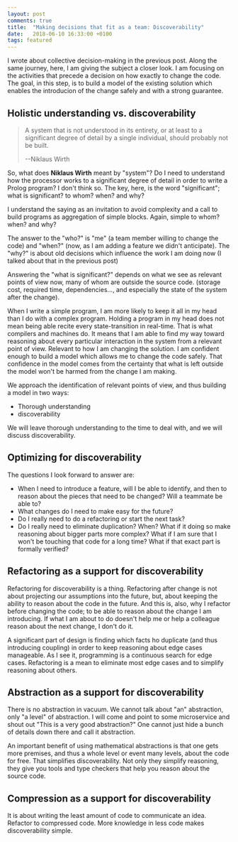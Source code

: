 ```yaml
---
layout: post
comments: true
title:  "Making decisions that fit as a team: Discoverability"
date:   2018-06-10 16:33:00 +0100
tags: featured
---
```


I wrote about collective decision-making in the previous post.
Along the same journey, here, I am giving the subject a closer look.
I am focusing on the activities that precede a decision on how exactly to
change the code.
The goal, in this step, is to build a model of the existing solution which enables
the introducion of the change safely and with a strong guarantee.

## Holistic understanding vs. discoverability

> A system that is not understood in its entirety, or at least to a significant
> degree of detail by a single individual, should probably not be built.
>
> --Niklaus Wirth

So, what does **Niklaus Wirth** meant by "system"? Do I need to understand
how the processor works to a significant degree of detail in order to write a Prolog program?
I don't think so.
The key, here, is the word "significant"; what is significant? to whom? when? and why?

I understand the saying as an invitation to avoid complexity and a call to build programs
as aggregation of simple blocks. Again, simple to whom? when? and why?

The answer to the "who?" is "me" (a team member willing to change the code)
and "when?" (now, as I am adding a feature we didn't anticipate).
The "why?" is about old decisions which influence the work I am doing now (I talked about that
in the previous post)

Answering the "what is significant?" depends on what we see as relevant points of view now, many
of whom are outside the source code.
(storage cost, required time, dependencies..., and especially the state of the system after
the change).

When I write a simple program, I am more likely to keep it all in my head than I do with
a complex program.
Holding a program in my head does not mean being able recite every state-transition
in real-time. That is what compilers and machines do.
It means that I am able to find my way toward reasoning about every particular interaction in the
system from a relevant point of view.
Relevant to how I am changing the solution.
I am confident enough to build a model which allows me to change the code safely.
That confidence in the model comes from the certainty that what is left outside the model won't
be harmed from the change I am making.

We approach the identification of relevant points of view, and thus building a model in two ways:

 * Thorough understanding
 * discoverability

We will leave thorough understanding to the time to deal with, and we will discuss discoverability.

## Optimizing for discoverability
The questions I look forward to answer are:

  * When I need to introduce a feature, will I be able to
     identify, and then to reason about the pieces that need to be changed?
     Will a teammate be able to?
  * What changes do I need to make easy for the future?
  * Do I really need to do a refactoring or start the next task?
  * Do I really need to eliminate duplication? When? What if it doing so
    make reasoning about bigger parts more complex? What if I am sure that I won't be
    touching that code for a long time? What if that exact part is formally verified?

## Refactoring as a support for discoverability
Refactoring for discoverability is a thing.
Refactoring after change is not about projecting our assumptions into the future,
but, about keeping the ability to reason about the code in the future.
And this is, also, why I refactor before changing the code;
to be able to reason about the change I am introducing.
If what I am about to do doesn't help me or help a colleague reason about the next change,
I don't do it.

A significant part of design is finding which facts ho duplicate
(and thus introducing coupling) in order to keep reasoning about edge cases manageable.
As I see it, programming is a continuous search for edge cases.
Refactoring is a mean to eliminate most edge cases and to simplify reasoning about
others.

## Abstraction as a support for discoverability
There is no abstraction in vacuum.
We cannot talk about "an" abstraction, only "a level" of abstraction.
I will come and point to some microservice and shout out "This is a very good abstraction?"
One cannot just hide a bunch of details down there and call it abstraction.

An important benefit of using mathematical abstractions is that
one gets more premises, and thus a whole level or event many levels,
about the code for free. That simplifies discoverability.
Not only they simplify reasoning, they give you tools and type checkers that help you reason
about the source code.

## Compression as a support for discoverability
It is about writing the least amount of code to communicate an idea.
Refactor to compressed code. More knowledge in less code makes discoverability simple.
